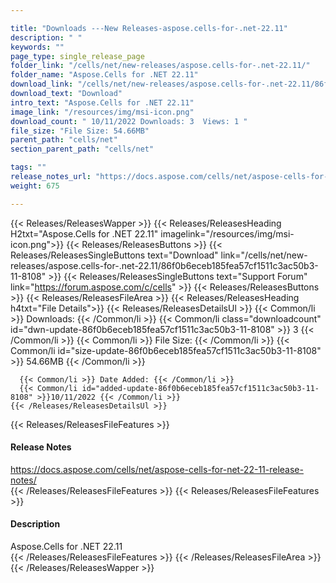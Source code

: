 ```yaml
---

title: "Downloads ---New Releases-aspose.cells-for-.net-22.11"
description: " "
keywords: ""
page_type: single_release_page
folder_link: "/cells/net/new-releases/aspose.cells-for-.net-22.11/"
folder_name: "Aspose.Cells for .NET 22.11"
download_link: "/cells/net/new-releases/aspose.cells-for-.net-22.11/86f0b6eceb185fea57cf1511c3ac50b3-11-8108"
download_text: "Download"
intro_text: "Aspose.Cells for .NET 22.11"
image_link: "/resources/img/msi-icon.png"
download_count: " 10/11/2022 Downloads: 3  Views: 1 "
file_size: "File Size: 54.66MB"
parent_path: "cells/net"
section_parent_path: "cells/net"

tags: ""
release_notes_url: "https://docs.aspose.com/cells/net/aspose-cells-for-net-22-11-release-notes/"
weight: 675

---
```


{{< Releases/ReleasesWapper >}}
  {{< Releases/ReleasesHeading H2txt="Aspose.Cells for .NET 22.11" imagelink="/resources/img/msi-icon.png">}}
  {{< Releases/ReleasesButtons >}}
    {{< Releases/ReleasesSingleButtons text="Download" link="/cells/net/new-releases/aspose.cells-for-.net-22.11/86f0b6eceb185fea57cf1511c3ac50b3-11-8108" >}}
    {{< Releases/ReleasesSingleButtons text="Support Forum" link="https://forum.aspose.com/c/cells" >}}
  {{< Releases/ReleasesButtons >}}
  {{< Releases/ReleasesFileArea >}}
    {{< Releases/ReleasesHeading h4txt="File Details">}}
    {{< Releases/ReleasesDetailsUl >}}
      {{< Common/li >}} Downloads: {{< /Common/li >}}
      {{< Common/li class="downloadcount" id="dwn-update-86f0b6eceb185fea57cf1511c3ac50b3-11-8108" >}} 3 {{< /Common/li >}}
      {{< Common/li >}} File Size: {{< /Common/li >}}
      {{< Common/li id="size-update-86f0b6eceb185fea57cf1511c3ac50b3-11-8108" >}} 54.66MB {{< /Common/li >}}

      {{< Common/li >}} Date Added: {{< /Common/li >}}
      {{< Common/li id="added-update-86f0b6eceb185fea57cf1511c3ac50b3-11-8108" >}}10/11/2022 {{< /Common/li >}}
    {{< /Releases/ReleasesDetailsUl >}}

  {{< Releases/ReleasesFileFeatures >}}
      <h4>Release Notes</h4><div><a href='https://docs.aspose.com/cells/net/aspose-cells-for-net-22-11-release-notes/'>https://docs.aspose.com/cells/net/aspose-cells-for-net-22-11-release-notes/</a></div>
  {{< /Releases/ReleasesFileFeatures >}}
  {{< Releases/ReleasesFileFeatures >}}
      <h4>Description</h4><div class="HTMLDescription">Aspose.Cells for .NET 22.11</div>
  {{< /Releases/ReleasesFileFeatures >}}
 {{< /Releases/ReleasesFileArea >}}
{{< /Releases/ReleasesWapper >}}


